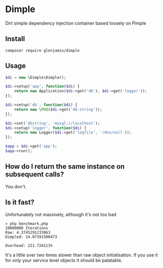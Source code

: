 # Dimple

Dirt simple dependency injection container based loosely on Pimple

## Install

    composer require glenjamin/dimple

## Usage

```php
$di = new \Dimple\Dimple();

$di->setup('app', function($di) {
    return new Application($di->get('db'), $di->get('logger'));
});

$di->setup('db', function($di) {
    return new \PDO($di->get('db-string'));
});

$di->set('dbstring', 'mysql://localhost');
$di->setup('logger', function($di) {
    return new Logger($di->get('logfile', '/dev/null'));
});

$app = $di->get('app');
$app->run();
```

## How do I return the same instance on subsequent calls?

You don't.

## Is it fast?

Unfortunately not massively, although it's not *too* bad

```
> php benchmark.php
10000000 Iterations
Raw: 4.3745291233063
Dimpled: 14.07391500473

Overhead: 221.724113%
```

It's a little over two times slower than raw object initialisation.
If you use it for only your service level objects it should be palatable.
